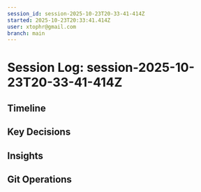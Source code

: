 ```yaml
---
session_id: session-2025-10-23T20-33-41-414Z
started: 2025-10-23T20:33:41.414Z
user: xtophr@gmail.com
branch: main
---
```


# Session Log: session-2025-10-23T20-33-41-414Z

## Timeline
<!-- Complete chronological log of all session events -->
<!-- Includes: fixes, features, achievements, and categorized entries (decisions/insights/git also appear in their sections) -->
<!-- GOOD: "Fixed auth timeout. Root cause: bcrypt rounds set to 15 (too slow). Reduced to 11." -->
<!-- BAD: "Fixed timeout" (too terse, missing root cause) -->

## Key Decisions
<!-- Important decisions made during session with alternatives considered -->
<!-- These entries also appear in Timeline for narrative coherence -->
<!-- GOOD: "Chose JWT over sessions. Alternatives: server sessions (harder to scale), OAuth (vendor lock-in). JWT selected for stateless mobile support." -->
<!-- BAD: "Chose JWT for auth" (missing alternatives and rationale) -->

## Insights
<!-- Patterns, gotchas, learnings discovered -->
<!-- These entries also appear in Timeline for narrative coherence -->
<!-- GOOD: "Discovered bcrypt rounds 10-11 optimal. Testing showed rounds 15 caused 800ms delays; rounds 11 achieved 200ms with acceptable entropy." -->
<!-- BAD: "Bcrypt should be 11" (missing context and discovery process) -->

## Git Operations
<!-- Commits, merges, branch changes -->
<!-- These entries also appear in Timeline for narrative coherence -->
<!-- Log significant commits with: ginko log "Committed feature X" --category=git -->
